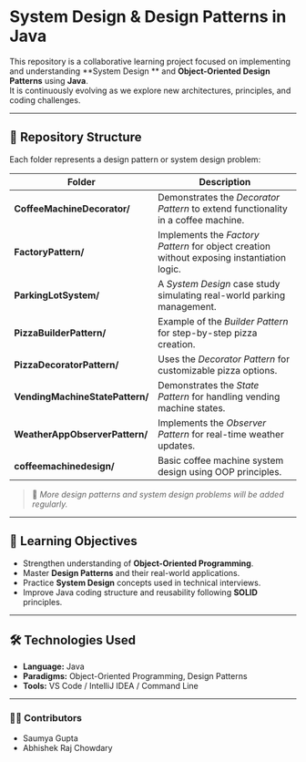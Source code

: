 # System Design & Design Patterns in Java

This repository is a collaborative learning project focused on implementing and understanding **System Design ** and **Object-Oriented Design Patterns** using **Java**.  
It is continuously evolving as we explore new architectures, principles, and coding challenges.

---

## 📂 Repository Structure

Each folder represents a design pattern or system design problem:

| Folder | Description |
|--------|--------------|
| **CoffeeMachineDecorator/** | Demonstrates the *Decorator Pattern* to extend functionality in a coffee machine. |
| **FactoryPattern/** | Implements the *Factory Pattern* for object creation without exposing instantiation logic. |
| **ParkingLotSystem/** | A *System Design* case study simulating real-world parking management. |
| **PizzaBuilderPattern/** | Example of the *Builder Pattern* for step-by-step pizza creation. |
| **PizzaDecoratorPattern/** | Uses the *Decorator Pattern* for customizable pizza options. |
| **VendingMachineStatePattern/** | Demonstrates the *State Pattern* for handling vending machine states. |
| **WeatherAppObserverPattern/** | Implements the *Observer Pattern* for real-time weather updates. |
| **coffeemachinedesign/** | Basic coffee machine system design using OOP principles. |

> 🧩 *More design patterns and system design problems will be added regularly.*

---

## 🎯 Learning Objectives
- Strengthen understanding of **Object-Oriented Programming**.
- Master **Design Patterns** and their real-world applications.
- Practice **System Design** concepts used in technical interviews.
- Improve Java coding structure and reusability following **SOLID** principles.

---

## 🛠️ Technologies Used
- **Language:** Java  
- **Paradigms:** Object-Oriented Programming, Design Patterns  
- **Tools:** VS Code / IntelliJ IDEA / Command Line  

---

### 👨‍💻 Contributors
- Saumya Gupta
- Abhishek Raj Chowdary
